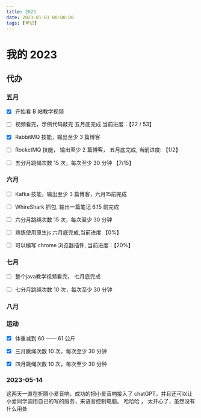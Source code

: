 ```yaml
---
title: 2023
date: 2023-01-01 00:00:00
tags: [年记]
---
```


# 我的 2023

## 代办

### 五月
- [x] 开始看 B 站教学视频
- [ ] 视频看完，示例代码敲完 五月底完成 当前进度：【22 / 53】
- [x] RabbitMQ 技能，输出至少 3 篇博客
- [ ] RocketMQ 技能， 输出至少 2 篇博客， 五月底完成, 当前进度: 【1/2】
- [ ] 五分月跳绳次数 15 次，每次至少 30 分钟 【7/15】


### 六月
- [ ] Kafka 技能，输出至少 3 篇博客，六月15前完成
- [ ] WhireShark 抓包, 输出一篇笔记 6.15 前完成
- [ ] 六分月跳绳次数 15 次，每次至少 30 分钟 
- [ ] 熟练使用原生js  六月底完成,当前进度 【0%】
- [ ] 可以编写 chrome 浏览器插件, 当前进度：【20%】


### 七月
- [ ] 整个java教学视频看完， 七月底完成
- [ ] 七分月跳绳次数 10 次，每次至少 30 分钟 


### 八月

### 运动
- [x] 体重减到 60 —— 61 公斤
- [x] 三月跳绳次数 10 次，每次至少 30 分钟 
- [x] 四月跳绳次数 10 次，每次至少 30 分钟 



### 2023-05-14

这两天一直在折腾小爱音响，成功的把小爱音响接入了 chatGPT，并且还可以让小爱同学调用自己的写的服务，来语音控制电脑。
哈哈哈 ， 太开心了，虽然没有什么用处